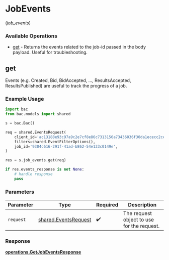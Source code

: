 # JobEvents
(*job_events*)

### Available Operations

* [get](#get) - Returns the events related to the job-id passed in the body payload. Useful for troubleshooting.

## get

Events (e.g. Created, Bid, BidAccepted, ..., ResultsAccepted, ResultsPublished) are useful to track the progress of a job.


### Example Usage

```python
import bac
from bac.models import shared

s = bac.Bac()

req = shared.EventsRequest(
    client_id='ac13188e93c97a9c2e7cf8e86c7313156a73436036f30da1ececc2ce79f9ea51',
    filters=shared.EventFilterOptions(),
    job_id='9304c616-291f-41ad-b862-54e133c0149e',
)

res = s.job_events.get(req)

if res.events_response is not None:
    # handle response
    pass
```

### Parameters

| Parameter                                                    | Type                                                         | Required                                                     | Description                                                  |
| ------------------------------------------------------------ | ------------------------------------------------------------ | ------------------------------------------------------------ | ------------------------------------------------------------ |
| `request`                                                    | [shared.EventsRequest](../../models/shared/eventsrequest.md) | :heavy_check_mark:                                           | The request object to use for the request.                   |


### Response

**[operations.GetJobEventsResponse](../../models/operations/getjobeventsresponse.md)**

